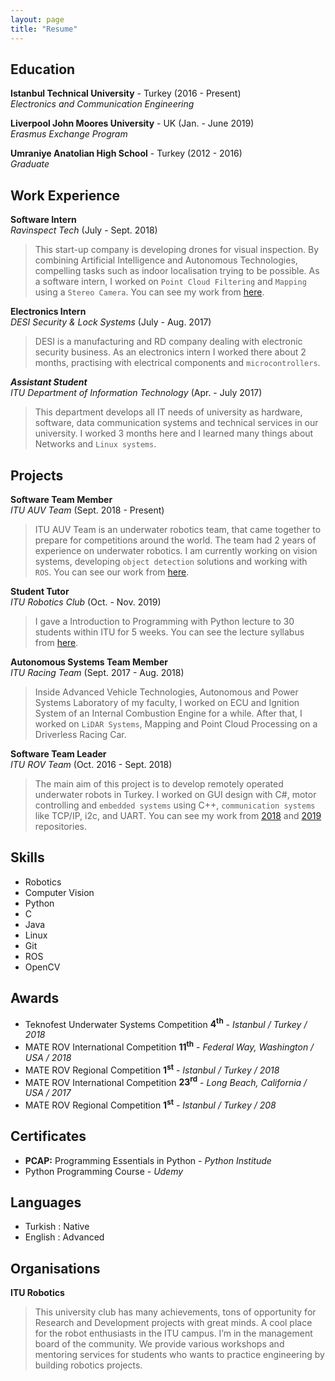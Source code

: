 ```yaml
---
layout: page
title: "Resume"
---
```


## Education

**Istanbul Technical University** - Turkey (2016 - Present)
<br>
_Electronics and Communication Engineering_

**Liverpool John Moores University** - UK (Jan. - June 2019)
<br>
_Erasmus Exchange Program_

**Umraniye Anatolian High School** - Turkey (2012 - 2016)
<br>
_Graduate_

## Work Experience

**Software Intern**
<br>
_Ravinspect Tech_ (July - Sept. 2018)
> This start-up company is developing drones for visual inspection. By combining Artificial Intelligence and Autonomous
Technologies, compelling tasks such as indoor localisation trying to be possible. As a software intern, I worked on ```Point Cloud Filtering```
and ```Mapping``` using a ```Stereo Camera```. You can see my work from [here](https://github.com/enesdemirag/simpcl/tree/internship).

**Electronics Intern**
<br>
_DESI Security & Lock Systems_ (July - Aug. 2017)
>DESI is a manufacturing and RD company dealing with electronic security business. As an electronics intern I worked
there about 2 months, practising with electrical components and ```microcontrollers```.

***Assistant Student***
<br>
_ITU Department of Information Technology_ (Apr. - July 2017)
> This department develops all IT needs of university as hardware, software, data communication systems and technical
services in our university. I worked 3 months here and I learned many things about Networks and ```Linux systems```.

## Projects

**Software Team Member**
<br>
_ITU AUV Team_ (Sept. 2018 - Present)
> ITU AUV Team is an underwater robotics team, that came together to prepare for competitions around the world.
The team had 2 years of experience on underwater robotics. I am currently working on vision systems, developing
```object detection``` solutions and working with ```ROS```. You can see our work from [here](https://gitlab.com/itu-auv).

**Student Tutor**
<br>
_ITU Robotics Club_ (Oct. - Nov. 2019)
> I gave a Introduction to Programming with Python lecture to 30 students within ITU for 5 weeks. You can see the
lecture syllabus from [here](https://github.com/itu-robotics/intro-to-python).

**Autonomous Systems Team Member**
<br>
_ITU Racing Team_ (Sept. 2017 - Aug. 2018)
> Inside Advanced Vehicle Technologies, Autonomous and Power Systems Laboratory of my faculty, I worked on ECU
and Ignition System of an Internal Combustion Engine for a while. After that, I worked on ```LiDAR Systems```, Mapping
and Point Cloud Processing on a Driverless Racing Car.

**Software Team Leader**
<br>
_ITU ROV Team_ (Oct. 2016 - Sept. 2018)
> The main aim of this project is to develop remotely operated underwater robots in Turkey. I worked on GUI design
with C#, motor controlling and ```embedded systems``` using C++, ```communication systems``` like TCP/IP, i2c, and UART.
You can see my work from [2018](https://github.com/iturov/rov2018) and [2019](https://github.com/iturov/rov2019) repositories.

## Skills

- Robotics
- Computer Vision
- Python
- C
- Java
- Linux
- Git
- ROS
- OpenCV

## Awards

- Teknofest Underwater Systems Competition **4<sup>th</sup>** - _Istanbul / Turkey / 2018_
- MATE ROV International Competition **11<sup>th</sup>** - _Federal Way, Washington / USA / 2018_
- MATE ROV Regional Competition **1<sup>st</sup>** - _Istanbul / Turkey / 2018_
- MATE ROV International Competition **23<sup>rd</sup>** - _Long Beach, California / USA / 2017_
- MATE ROV Regional Competition **1<sup>st</sup>** - _Istanbul / Turkey / 208_

## Certificates

- **PCAP:** Programming Essentials in Python - _Python Institude_
- Python Programming Course - _Udemy_

## Languages

- Turkish : Native
- English : Advanced

## Organisations

**ITU Robotics**
> This university club has many achievements, tons of opportunity for Research and
Development projects with great minds. A cool place for the robot enthusiasts in the ITU campus. I’m
in the management board of the community. We provide various workshops and mentoring services for
students who wants to practice engineering by building robotics projects.